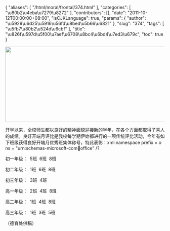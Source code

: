 {
    "aliases": [
        "/html/moral/frontal/374.html"
    ],
    "categories": [
        "\u80b2\u4eba\u7279\u8272"
    ],
    "contributors": [],
    "date": "2011-10-12T00:00:00+08:00",
    "isCJKLanguage": true,
    "params": {
        "author": "\u5929\u6d25\u5916\u56fd\u8bed\u5b66\u6821"
    },
    "slug": "374",
    "tags": [
        "\u5fb7\u80b2\u524d\u6cbf"
    ],
    "title": "\u826f\u597d\u5f00\u7aef\u6708\u8bc4\u6bd4\u7ed3\u679c",
    "toc": true
}

<img
    src="https://cdn.tfls.online/mirror/full/c66582f65ae7950ce0c3d2c2f6b78355e2df10d9.jpg"
    style="display:block;margin-left:auto;margin-right:auto;"
    decoding="async"
    fetchpriority="auto"
    loading="lazy"
    height="238"
    width="554"
/>

开学以来，全校师生都以良好的精神面貌迎接新的学年，在各个方面都取得了喜人的成绩。良好开端月评比是我校每学期伊始都进行的一项传统评比活动，今年有如下班级获得良好开端月优秀班集体称号，特此表彰：xml:namespace prefix = o ns = "urn:schemas-microsoft-com:office:office" /?

初一年级：  5班  6班  8班

初二年级：  1班  6班  8班

初三年级：  3班  4班

高一年级：  2班  4班  8班

高二年级：  1班  4班  8班

高三年级：  1班  3班  5班

（德育处供稿）